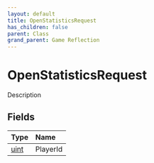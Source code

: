 ```yaml
---
layout: default
title: OpenStatisticsRequest
has_children: false
parent: Class
grand_parent: Game Reflection
---
```

# OpenStatisticsRequest
Description 

## Fields
| Type | Name |
|:-------------|:--------------|
| [uint](/game-reflection/components/uint.md) | PlayerId |

